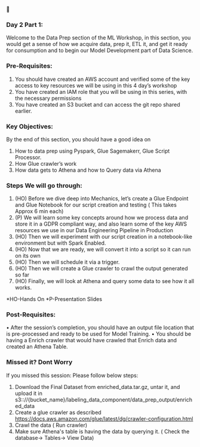 :calendar: 
### Day 2 Part 1:

Welcome to the Data Prep section of the ML Workshop, in this section, you would get a sense of how we acquire data, prep it, ETL it, and get it ready for consumption and to begin our Model Development part of Data Science.

### Pre-Requisites:
1.	You should have created an AWS account and verified some of the key access to key resources we will be using in this 4 day’s workshop
2.	You have created an IAM role that you will be using in this series, with the necessary permissions
3.	You have created an S3 bucket and can access the git repo shared earlier.

### Key Objectives:
By the end of this section, you should have a good idea on 
1.	How to data prep using Pyspark, Glue Sagemakerr, Glue Script Processor.
2.	How Glue crawler’s work
3.	How data gets to Athena and how to Query data via Athena

### Steps We will go through:
1.	(HO) Before we dive deep into Mechanics, let’s create a Glue Endpoint and Glue Notebook for our script creation and testing ( This takes Approx 6 min each)
2.	(P) We will learn some key concepts around how we process data and store it in a GDPR compliant way, and also learn some of the key AWS resources we use in our Data Engineering Pipeline in Production
3.	(HO) Then we will experiment with our script creation in a notebook-like environment but with Spark Enabled.
4.	(HO) Now that we are ready, we will convert it into a script so it can run on its own
5.	(HO) Then we will schedule it via a trigger.
6.	(HO) Then we will create a Glue crawler to crawl the output generated so far
7.	(HO) Finally, we will look at Athena and query some data to see how it all works.

*HO-Hands On
*P-Presentation Slides

### Post-Requisites:
•	After the session’s completion, you should have an output file location that is pre-processed and ready to be used for Model Training.
•	You should be having a Enrich crawler that would have crawled that Enrich data and created an Athena Table.


### Missed it? Dont Worry 
If you missed this session:
Please follow below steps:
1. Download the Final Dataset from enriched_data.tar.gz, untar it, and upload it in s3:://{bucket_name}/labeling_data_component/data_prep_output/enriched_data
2. Create a glue crawler as described https://docs.aws.amazon.com/glue/latest/dg/crawler-configuration.html
3. Crawl the data ( Run crawler)
4. Make sure Athena's table is having the data by querying it. ( Check the database-> Tables-> View Data)

